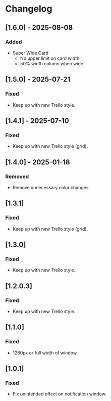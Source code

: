 # Changelog

## [1.6.0] - 2025-08-08
### Added
- Super Wide Card
  - No upper limit on card width.
  - 50% width column when wide.

## [1.5.0] - 2025-07-21
### Fixed
- Keep up with new Trello style.

## [1.4.1] - 2025-07-10
### Fixed
- Keep up with new Trello style (grid).

## [1.4.0] - 2025-01-18
### Removed
- Remove unnecessary color changes.

## [1.3.1]
### Fixed
- Keep up with new Trello style (grid).

## [1.3.0]
### Fixed
- Keep up with new Trello style.

## [1.2.0.3]
### Fixed
- Keep up with new Trello style.

## [1.1.0]
### Fixed
- 1280px or full width of window.

## [1.0.1]
### Fixed
- Fix unintended effect on notification window.
